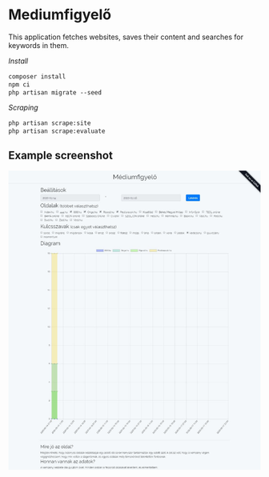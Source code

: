 # Mediumfigyelő

This application fetches websites, saves their content and searches for keywords in them.

*Install*
```
composer install
npm ci
php artisan migrate --seed
```

*Scraping*
```
php artisan scrape:site
php artisan scrape:evaluate
```

## Example screenshot

![alt text](docs/screen.jpg)